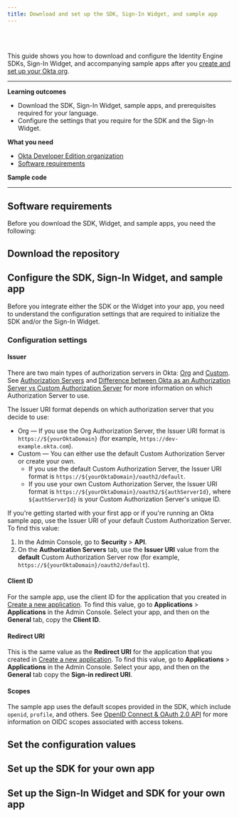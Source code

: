 ```yaml
---
title: Download and set up the SDK, Sign-In Widget, and sample app
---
```

<div class="oie-embedded-sdk">

<ApiLifecycle access="ie" /><br>
<ApiLifecycle access="Limited GA" /><br>

<StackSelector />

This guide shows you how to download and configure the Identity Engine SDKs, Sign-In Widget, and accompanying sample apps after you [create and set up your Okta org](/docs/guides/oie-embedded-common-org-setup/).

---

**Learning outcomes**

* Download the SDK, Sign-In Widget, sample apps, and prerequisites required for your language.
* Configure the settings that you require for the SDK and the Sign-In Widget.

**What you need**

* [Okta Developer Edition organization](https://developer.okta.com/signup)
* [Software requirements](#software-requirements)

**Sample code**

<StackSnippet snippet="samplecode" />

---

## Software requirements

Before you download the SDK, Widget, and sample apps, you need the following:

<StackSnippet snippet="softwarerequirements" />

## Download the repository

<StackSnippet snippet="githubinstructions" />

## Configure the SDK, Sign-In Widget, and sample app

Before you integrate either the SDK or the Widget into your app, you need to understand the configuration settings that are required to initialize the SDK and/or the Sign-In Widget.

### Configuration settings

#### Issuer

There are two main types of authorization servers in Okta: [Org](/docs/concepts/auth-servers/#org-authorization-server) and [Custom](/docs/concepts/auth-servers/#custom-authorization-server). See [Authorization Servers](/docs/concepts/auth-servers/#available-authorization-server-types) and [Difference between Okta as an Authorization Server vs Custom Authorization Server](https://support.okta.com/help/s/article/Difference-Between-Okta-as-An-Authorization-Server-vs-Custom-Authorization-Server?language=en_US) for more information on which Authorization Server to use.

<ApiAmProdWarning />

The Issuer URI format depends on which authorization server that you decide to use:

* Org &mdash; If you use the Org Authorization Server, the Issuer URI format is `https://${yourOktaDomain}` (for example, `https://dev-example.okta.com`).
* Custom &mdash; You can either use the default Custom Authorization Server or create your own.
  * If you use the default Custom Authorization Server, the Issuer URI format is `https://${yourOktaDomain}/oauth2/default`.
  * If you use your own Custom Authorization Server, the Issuer URI format is `https://${yourOktaDomain}/oauth2/${authServerId}`, where `${authServerId}` is your Custom Authorization Server's unique ID.

If you're getting started with your first app or if you're running an Okta sample app, use the Issuer URI of your default Custom Authorization Server. To find this value:

1. In the Admin Console, go to **Security** > **API**.
2. On the **Authorization Servers** tab, use the **Issuer URI** value from the **default** Custom Authorization Server row (for example, `https://${yourOktaDomain}/oauth2/default`).

#### Client ID

For the sample app, use the client ID for the application that you created in [Create a new application](/docs/guides/oie-embedded-common-org-setup/-/main/#create-a-new-application). To find this value, go to **Applications** > **Applications** in the Admin Console. Select your app, and then on the **General** tab, copy the **Client ID**.

<StackSnippet snippet="clientsecret" />

#### Redirect URI

This is the same value as the **Redirect URI** for the application that you created in [Create a new application](/docs/guides/oie-embedded-common-org-setup/-/main/#create-a-new-application). To find this value, go to **Applications** > **Applications** in the Admin Console. Select your app, and then on the **General** tab copy the **Sign-in redirect URI**.

<StackSnippet snippet="redirecturi" />

#### Scopes

The sample app uses the default scopes provided in the SDK, which include `openid`, `profile`, and others. See [OpenID Connect & OAuth 2.0 API](/docs/reference/api/oidc/#scopes) for more information on OIDC scopes associated with access tokens.

## Set the configuration values

<StackSnippet snippet="configlocations" />

<StackSnippet snippet="configorder" />

## Set up the SDK for your own app

<StackSnippet snippet="sdkforyourapp" />

## Set up the Sign-In Widget and SDK for your own app

<StackSnippet snippet="widgetforyourapp" />

</div>
